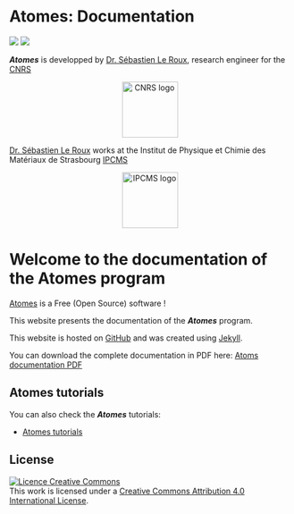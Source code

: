 # Atomes: Documentation

![](https://github.com/atomes/atomes-doc.io/workflows/ns/badge.svg)
![](https://www.codefactor.io/repository/github/atomes/atomes-doc/badge)

***Atomes*** is developped by [Dr. Sébastien Le Roux][slr], research engineer for the [CNRS][cnrs]

<p align="center">
  <a href="https://www.cnrs.fr/"><img width="100" src="https://www.cnrs.fr/themes/custom/cnrs/logo.svg" alt="CNRS logo" align="center"></a>
</p>

[Dr. Sébastien Le Roux][slr] works at the Institut de Physique et Chimie des Matériaux de Strasbourg [IPCMS][ipcms]

<p align="center">
  <a href="https://www.ipcms.fr/"><img width="100" src="https://www.ipcms.fr/wp-content/uploads/2020/09/cropped-dessin_logo_IPCMS_couleur_vectoriel_r%C3%A9%C3%A9quilibr%C3%A9-2.png" alt="IPCMS logo" align="center"></a>
</p>

# Welcome to the documentation of the Atomes program

[Atomes][atomes] is a Free (Open Source) software !

This website presents the documentation of the ***Atomes*** program.

This website is hosted on [GitHub][github] and was created using [Jekyll][jekyll]. 

You can download the complete documentation in PDF here: [Atoms documentation PDF][atomes-doc]

## Atomes tutorials

You can also check the ***Atomes*** tutorials:

- [Atomes tutorials][atomes-tuto]

## License

<a rel="license" href="http://creativecommons.org/licenses/by/4.0/"><img alt="Licence Creative Commons" style="border-width:0" src="https://i.creativecommons.org/l/by/4.0/88x31.png" /></a><br />This work is licensed under a <a rel="license" href="http://creativecommons.org/licenses/by/4.0/">Creative Commons Attribution 4.0 International License</a>.

[slr]:https://www.ipcms.fr/sebastien-le-roux/
[cnrs]:https://www.cnrs.fr/
[ipcms]:https://www.ipcms.fr/
[github]:https://github.com/
[jekyll]:https://jekyllrb.com/
[atomes]:https://atomes.ipcms.fr/
[atomes-doc]:atomes-manual.pdf
[atomes-tuto]:/Atomes-tuto
